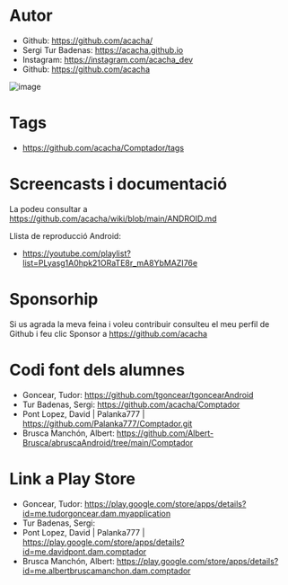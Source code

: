 # Autor

- Github: https://github.com/acacha/
- Sergi Tur Badenas: https://acacha.github.io
- Instagram: https://instagram.com/acacha_dev
- Github: https://github.com/acacha

![image](https://user-images.githubusercontent.com/4015406/140644527-e186bf90-e556-4970-98ed-3f00c5f1af11.png)

# Tags

- https://github.com/acacha/Comptador/tags

# Screencasts i documentació

La podeu consultar a https://github.com/acacha/wiki/blob/main/ANDROID.md

Llista de reproducció Android:
- https://youtube.com/playlist?list=PLyasg1A0hpk21ORaTE8r_mA8YbMAZI76e

# Sponsorhip

Si us agrada la meva feina i voleu contribuir consulteu el meu perfil de Github i feu clic Sponsor a https://github.com/acacha

# Codi font dels alumnes

- Goncear, Tudor: https://github.com/tgoncear/tgoncearAndroid
- Tur Badenas, Sergi: https://github.com/acacha/Comptador
- Pont Lopez, David | Palanka777 | https://github.com/Palanka777/Comptador.git
- Brusca Manchón, Albert: https://github.com/Albert-Brusca/abruscaAndroid/tree/main/Comptador

# Link a Play Store

- Goncear, Tudor: https://play.google.com/store/apps/details?id=me.tudorgoncear.dam.myapplication
- Tur Badenas, Sergi:
- Pont Lopez, David | Palanka777 | https://play.google.com/store/apps/details?id=me.davidpont.dam.comptador
- Brusca Manchón, Albert: https://play.google.com/store/apps/details?id=me.albertbruscamanchon.dam.comptador
